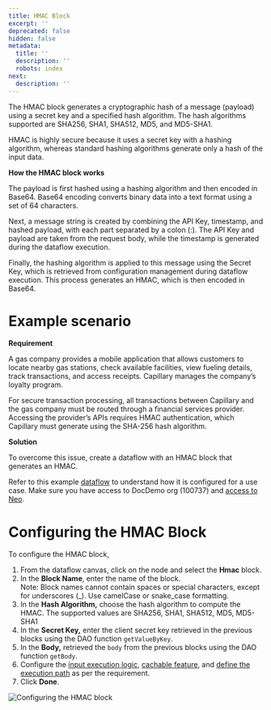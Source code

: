 ```yaml
---
title: HMAC Block
excerpt: ''
deprecated: false
hidden: false
metadata:
  title: ''
  description: ''
  robots: index
next:
  description: ''
---
```

The HMAC block generates a cryptographic hash of a message (payload) using a secret key and a specified hash algorithm. The hash algorithms supported are SHA256, SHA1, SHA512, MD5, and MD5-SHA1.

HMAC is highly secure because it uses a secret key with a hashing algorithm, whereas standard hashing algorithms generate only a hash of the input data.

**How the HMAC block works**

The payload is first hashed using a hashing algorithm and then encoded in Base64. Base64 encoding converts binary data into a text format using a set of 64 characters.

Next, a message string is created by combining the API Key, timestamp, and hashed payload, with each part separated by a colon (:). The API Key and payload are taken from the request body, while the timestamp is generated during the dataflow execution.

Finally, the hashing algorithm is applied to this message using the Secret Key, which is retrieved from configuration management during dataflow execution. This process generates an HMAC, which is then encoded in Base64.

# Example scenario

**Requirement**

A gas company provides a mobile application that allows customers to locate nearby gas stations, check available facilities, view fueling details, track transactions, and access receipts. Capillary manages the company’s loyalty program.

For secure transaction processing, all transactions between Capillary and the gas company must be routed through a financial services provider. Accessing the provider’s APIs requires HMAC authentication, which Capillary must generate using the SHA-256 hash algorithm.

**Solution**

To overcome this issue, create a dataflow with an HMAC block that generates an HMAC.

Refer to this example [dataflow](https://eu.intouch.capillarytech.com/extensions/neo/ui/rule/f9522329-05ac-4a2c-9c4e-55355ae449a0/version/a15a544a-ddf0-45ad-bdf0-f916b7adeb06?ruleType=org) to understand how it is configured for a use case. Make sure you have access to DocDemo org (100737) and [access to Neo](https://docs.capillarytech.com/docs/access-management-neo#enabling-neo-extension-access--user-roles).

# Configuring the HMAC Block

To configure the HMAC block,

1. From the dataflow canvas, click on the node and select the **Hmac** block.
2. In the **Block Name**, enter the name of the block.\
   Note: Block names cannot contain spaces or special characters, except for underscores (\_). Use camelCase or snake\_case formatting.
3. In the **Hash Algorithm,** choose the hash algorithm to compute the HMAC. The supported values are SHA256, SHA1, SHA512, MD5, MD5-SHA1
4. In the **Secret Key,** enter the client secret key retrieved in the previous blocks using the DAO function `getValueByKey`.
5. In the **Body,**  retrieved the `body` from the previous blocks using the DAO function `getBody`.
6. Configure the [input execution logic](https://docs.capillarytech.com/docs/configuring-conditions), [cachable feature](https://docs.capillarytech.com/docs/configuring-caching), and [define the execution path](https://docs.capillarytech.com/docs/configuring-relations) as per the requirement.
7. Click **Done**.

![Configuring the HMAC block](https://files.readme.io/e255c0355c9f7652066030f248a608c1f32e01cff6d7b6a6358985a1fb94f7c3-18.02.2025_11.18.19_REC_Configuring_hmac.gif)